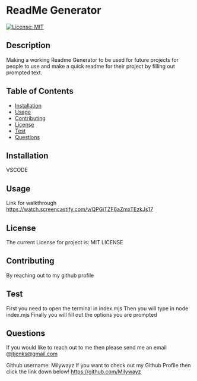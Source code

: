 # ReadMe Generator

[![License: MIT](https://img.shields.io/badge/License-MIT-yellow.svg)](https://opensource.org/licenses/MIT)

## Description

Making a working Readme Generator to be used for future projects for people to use and make a quick readme for their project by filling out prompted text.

## Table of Contents

- [Installation](#installation)
- [Usage](#usage)
- [Contributing](#contributing)
- [License](#license)
- [Test](#test)
- [Questions](#questions)

## Installation

VSCODE

## Usage

Link for walkthrough https://watch.screencastify.com/v/QPGiTZF6aZmxTEzkJs17

## License

The current License for project is: MIT LICENSE

## Contributing

By reaching out to my github profile

## Test

First you need to open the terminal in index.mjs Then you will type in node index.mjs Finally you will fill out the options you are prompted

## Questions

If you would like to reach out to me then please send me an email @jtjenks@gmail.com

Github username: Milywayz
If you want to check out my Github Profile then click the link down below!
https://github.com/Milywayz

